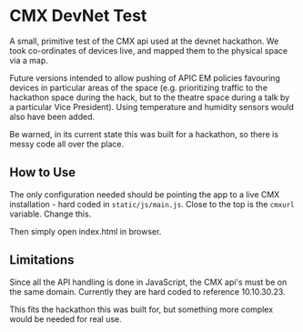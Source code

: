 CMX DevNet Test
=========

A small, primitive test of the CMX api used at the devnet hackathon. We took co-ordinates of devices live, and mapped them to the physical space via a map.

Future versions intended to allow pushing of APIC EM policies favouring devices in particular areas of the space (e.g. prioritizing traffic to the hackathon space during the hack, but to the theatre space during a talk by a particular Vice President). Using temperature and humidity sensors would also have been added.

Be warned, in its current state this was built for a hackathon, so there is messy code all over the place.

How to Use
---------

The only configuration needed should be pointing the app to a live CMX installation - hard coded in `static/js/main.js`. Close to the top is the `cmxurl` variable. Change this.

Then simply open index.html in browser.


Limitations
---------

Since all the API handling is done in JavaScript, the CMX api's must be on the same domain. Currently they are hard coded to reference 10.10.30.23. 

This fits the hackathon this was built for, but something more complex would be needed for real use.
